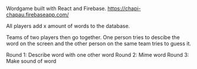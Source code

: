 Wordgame built with React and Firebase. https://chapi-chapau.firebaseapp.com/

All players add x amount of words to the database.

Teams of two players then go together. One person tries to descibe the word on the screen and the other person on the same team tries to guess it.

Round 1: Describe word with one other word
Round 2: Mime word
Round 3: Make sound of word

